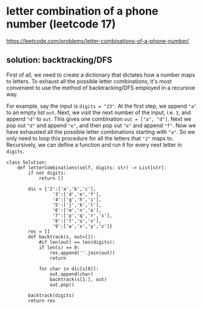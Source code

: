 # letter combination of a phone number (leetcode 17)

https://leetcode.com/problems/letter-combinations-of-a-phone-number/

## solution: backtracking/DFS

First of all, we need to create a dictionary that dictates how a number maps to letters. 
To exhaust all the possible letter combinations, it's most convenient to use the method of backtracking/DFS employed in a recursive way.

For example, say the input is `digits = "23"`. At the first step, we append `"a"` to an empty list `out`. Next, we visit the next number
of the input, i.e. `3`, and append `"d"` to `out`. This gives one combination `out = ["a", "d"]`. Next we pop out `"d"` and append `"e"`, 
and then pop out `"e"` and append `"f"`. Now we have exhausted all the possible letter combinations starting with `"a"`. So we only need to loop 
this procedure for all the letters that `"2"` maps to. Recursively, we can define a function and run it for every next letter in `digits`. 

```
class Solution:
    def letterCombinations(self, digits: str) -> List[str]:
        if not digits:
            return []
        
        dic = {'2':['a','b','c'],
                 '3':['d','e','f'],
                 '4':['g','h','i'],
                 '5':['j','k','l'],
                 '6':['m','n','o'],
                 '7':['p','q','r','s'],
                 '8':['t','u','v'],
                 '9':['w','x','y','z']}
        res = []
        def backtrack(s, out=[]):
            #if len(out) == len(digits):
            if len(s) == 0:
                res.append(''.join(out))
                return 
            
            for char in dic[s[0]]:
                out.append(char)
                backtrack(s[1:], out)
                out.pop()
        
        backtrack(digits)
        return res
```
